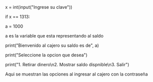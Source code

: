 x = int(input("Ingrese su clave"))

if x == 1313:

a = 1000

a es la variable que esta representando al saldo


print("Bienvenido al cajero su saldo es de", a)

print("Seleccione la opcion que desea")

print("1. Retirar dinero\n2. Mostrar saldo dispnible\n3. Salir")

Aqui se muestran las opciones al ingresar al cajero con la contraseña


